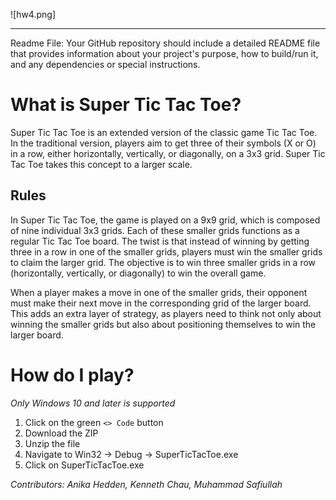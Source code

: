 ![hw4.png]
***
Readme File: Your GitHub repository should include a detailed README file that provides information about your project's purpose, how to build/run it, and any dependencies or special instructions.
# What is Super Tic Tac Toe?

Super Tic Tac Toe is an extended version of the classic game Tic Tac Toe. In the traditional version, players aim to get three of their symbols (X or O) in a row, either horizontally, vertically, or diagonally, on a 3x3 grid. Super Tic Tac Toe takes this concept to a larger scale.

## Rules

In Super Tic Tac Toe, the game is played on a 9x9 grid, which is composed of nine individual 3x3 grids. Each of these smaller grids functions as a regular Tic Tac Toe board. The twist is that instead of winning by getting three in a row in one of the smaller grids, players must win the smaller grids to claim the larger grid. The objective is to win three smaller grids in a row (horizontally, vertically, or diagonally) to win the overall game.

When a player makes a move in one of the smaller grids, their opponent must make their next move in the corresponding grid of the larger board. This adds an extra layer of strategy, as players need to think not only about winning the smaller grids but also about positioning themselves to win the larger board.

# How do I play?

*Only Windows 10 and later is supported*
1. Click on the green `<> Code` button
2. Download the ZIP
3. Unzip the file
4. Navigate to Win32 -> Debug -> SuperTicTacToe.exe
5. Click on SuperTicTacToe.exe

*Contributors: Anika Hedden, Kenneth Chau, Muhammad Safiullah*

